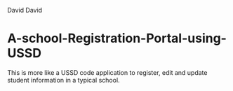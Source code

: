 David David 
# A-school-Registration-Portal-using-USSD
This is more like a USSD code application to register, edit and update student information in a typical school.
